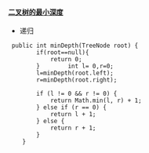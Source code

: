#### [二叉树的最小深度](https://leetcode-cn.com/problems/minimum-depth-of-binary-tree/)

* 递归

```
 public int minDepth(TreeNode root) {
        if(root==null){
            return 0;
        }        int l= 0,r=0;
        l=minDepth(root.left);
        r=minDepth(root.right);

        if (l != 0 && r != 0) {
            return Math.min(l, r) + 1;
        } else if (r == 0) {
            return l + 1;
        } else {
            return r + 1;
        }
    }
```

